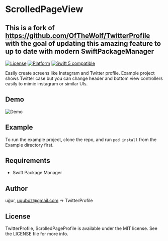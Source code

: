 # ScrolledPageView
## This is a fork of https://github.com/OfTheWolf/TwitterProfile with the goal of updating this amazing feature to up to date with modern SwiftPackageManager

[![License](https://img.shields.io/cocoapods/l/TwitterProfile.svg?style=flat)](https://cocoapods.org/pods/TwitterProfile)
[![Platform](https://img.shields.io/cocoapods/p/TwitterProfile.svg?style=flat)](https://cocoapods.org/pods/TwitterProfile)
<a href="https://developer.apple.com/swift"><img src="https://img.shields.io/badge/swift5-compatible-4BC51D.svg?style=flat" alt="Swift 5 compatible" /></a>

Easily create screens like Instagram and Twitter profile. Example project shows Twitter case but you can change header and bottom view controllers easily to mimic instagram or similar UIs. 

## Demo

![Demo](https://github.com/OfTheWolf/TwitterProfile/blob/master/demo.gif)

## Example

To run the example project, clone the repo, and run `pod install` from the Example directory first.

## Requirements

- Swift Package Manager

## Author

uğur, uguboz@gmail.com -> TwitterProfile

## License

TwitterProfile, ScrolledPageProfile is available under the MIT license. See the LICENSE file for more info.
